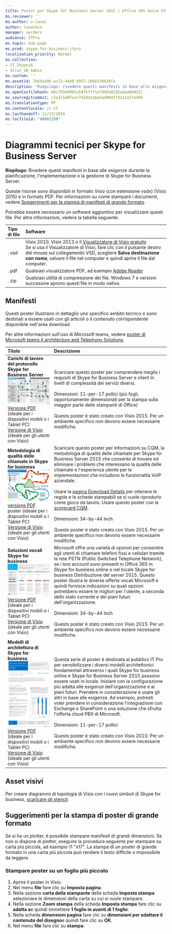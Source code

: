 ```yaml
---
title: Poster per Skype for Business Server 2015 | Office 365 Voice PSTN
ms.reviewer: ''
ms.author: v-lanac
author: lanachin
manager: serdars
audience: ITPro
ms.topic: hub-page
ms.prod: skype-for-business-itpro
localization_priority: Normal
ms.collection:
- IT_Skype16
- Strat_SB_Admin
ms.custom: ''
ms.assetid: 7b6da49b-ac72-4ab0-8957-166e330b38fa
description: "Riepilogo: rivedere questi manifesti in base alle esigenze durante la pianificazione, l'implementazione o la gestione di Skype for Business Server."
ms.openlocfilehash: 60c7550d095c68f5fff1a7d9da8292adaa86922c
ms.sourcegitcommit: c2e315d0fcec742d2e1ba5ad90dffd1a1157a466
ms.translationtype: MT
ms.contentlocale: it-IT
ms.lasthandoff: 12/13/2019
ms.locfileid: "40002250"
---
```

# <a name="technical-diagrams-for-skype-for-business-server"></a>Diagrammi tecnici per Skype for Business Server

**Riepilogo:** Rivedere questi manifesti in base alle esigenze durante la pianificazione, l'implementazione o la gestione di Skype for Business Server.

Queste risorse sono disponibili in formato Visio (con estensione vsdx) (Visio 2015) e in formato PDF. Per informazioni su come stampare i documenti, vedere [Suggerimenti per la stampa di manifesti di grande formato](technical-diagrams.md#tips).

Potrebbe essere necessario un software aggiuntivo per visualizzare questi file. Per altre informazioni, vedere la tabella seguente.

|Tipo di file|Software|
|:--- |:--- |
|. vsd |Visio 2010, Visio 2013 o il [Visualizzatore di Visio gratuito](https://go.microsoft.com/fwlink/p/?LinkId=393676) <br/> Se si usa il Visualizzatore di Visio, fare clic con il pulsante destro del mouse sul collegamento VSD, scegliere **Salva destinazione con nome**, salvare il file nel computer e quindi aprire il file dal computer. |
|. pdf |Qualsiasi visualizzatore PDF, ad esempio [Adobe Reader](https://go.microsoft.com/fwlink/p/?LinkId=393675) |
|. zip |Qualsiasi utilità di compressione dei file. Windows 7 e versioni successive aprono questi file in modo nativo. |

## <a name="posters"></a>Manifesti

Questi poster illustrano in dettaglio uno specifico ambito tecnico e sono destinati a essere usati con gli articoli o il contenuto corrispondente disponibile nell'area download.

Per altre informazioni sull'uso di Microsoft teams, vedere [poster di Microsoft teams it architecture and Telephony Solutions](https://docs.microsoft.com/MicrosoftTeams/teams-architecture-solutions-posters).

|Titolo|Descrizione|
|:---|:---|
|**Carichi di lavoro del protocollo Skype for Business Server** <br/>![Poster per i carichi di lavoro del protocollo SfB](media/0dccf933-eab3-4793-a8a4-4f6b9b0b4fa0.png)<br/>[Versione PDF](https://go.microsoft.com/fwlink/p/?LinkId=550989) (ideale per i dispositivi mobili o i Tablet PC) <br/> [Versione di Visio](https://go.microsoft.com/fwlink/p/?LinkId=550991) (ideale per gli utenti con Visio) |Scaricare questo poster per comprendere meglio i requisiti di Skype for Business Server e client in livelli di complessità dei servizi diversi.<br/> <br/> Dimensioni: 11-per-17 pollici (più fogli, opportunamente dimensionati per la stampa sulla maggior parte delle stampanti di Office) <br/> <br/> Questo poster è stato creato con Visio 2015. Per un ambiente specifico non devono essere necessarie modifiche. |
|**Metodologia di qualità delle chiamate in Skype for business** <br/> ![Metodo di qualità chiamata](media/69d33707-8dc4-446a-8d72-0a77be59a64a.png)[versione PDF](https://go.microsoft.com/fwlink/p/?LinkId=617899) poster (ideale per i dispositivi mobili o i Tablet PC) <br/> [Versione di Visio](https://go.microsoft.com/fwlink/p/?LinkId=617900) (ideale per gli utenti con Visio) |Scaricare questo poster per informazioni su CQM, la metodologia di qualità delle chiamate per Skype for Business Server 2015 che consente di trovare ed eliminare i problemi che interessano la qualità delle chiamate e l'esperienza utente per le implementazioni che includono le funzionalità VoIP aziendale. <br/> <br/> Usare la [pagina Download Details](https://go.microsoft.com/fwlink/p/?LinkId=617898) per ottenere le regole e le schede stampabili se si vuole riprodurlo come gioco da tavolo. Usare questo poster con la [scorecard CQM](https://go.microsoft.com/fwlink/p/?LinkId=617904). <br/><br/> Dimensioni: 34-by-44 Inch <br/> <br/> Questo poster è stato creato con Visio 2015. Per un ambiente specifico non devono essere necessarie modifiche. |
|**Soluzioni vocali Skype for business** <br/> ![Pianificare il poster di soluzioni vocali](media/1d3371f3-d554-4d6b-ac4f-a927bbe50b26.png) <br/> [Versione PDF](https://go.microsoft.com/fwlink/?linkid=869123) (ideale per i dispositivi mobili o i Tablet PC) <br/> [Versione di Visio](https://go.microsoft.com/fwlink/?linkid=869124) (ideale per gli utenti con Visio) |Microsoft offre una varietà di opzioni per consentire agli utenti di chiamare telefoni fissi e cellulari tramite la rete PSTN (Public Switched Telephone Network), se i loro account sono presenti in Office 365 in Skype for business online o nel locale Skype for business Distribuzione del server 2015. Questo poster illustra le diverse offerte vocali Microsoft e quindi fornisce indicazioni su quali opzioni potrebbero essere le migliori per l'utente, a seconda dello stato corrente e dei piani futuri dell'organizzazione. <br/> <br/> Dimensioni: 34-by-44 Inch <br/><br/> Questo poster è stato creato con Visio 2015. Per un ambiente specifico non devono essere necessarie modifiche. |
|**Modelli di architettura di Skype for business** <br/> ![Modelli di architettura di Skype for business](media/0734153f-af7b-4cf3-b095-96bdd1de3fb0.png) <br/> [Versione PDF](https://go.microsoft.com/fwlink/?linkid=869125) (ideale per i dispositivi mobili o i Tablet PC) <br/> [Versione di Visio](https://go.microsoft.com/fwlink/?linkid=869126) (ideale per gli utenti con Visio) |Questa serie di poster è destinata al pubblico IT Pro per sensibilizzare i diversi modelli architettonici fondamentali attraverso i quali Skype for business online e Skype for Business Server 2015 possono essere usati in locale. Iniziare con la configurazione più adatta alle esigenze dell'organizzazione e ai piani futuri. Prendere in considerazione e usare gli altri in base alle esigenze. Ad esempio, potresti voler prendere in considerazione l'integrazione con Exchange e SharePoint o una soluzione che sfrutta l'offerta cloud PBX di Microsoft. <br/><br/> Dimensioni: 11-per-17 pollici <br/><br/> Questo poster è stato creato con Visio 2010. Per un ambiente specifico non devono essere necessarie modifiche. |

## <a name="visual-assets"></a>Asset visivi

Per creare diagrammi di topologia di Visio con i nuovi simboli di Skype for business, [scaricare gli stencil](https://go.microsoft.com/fwlink/p/?LinkId=550985).

## <a name="tips-for-printing-large-format-posters"></a>Suggerimenti per la stampa di poster di grande formato

<a name="tips"> </a>

Se si ha un plotter, è possibile stampare manifesti di grandi dimensioni. Se non si dispone di plotter, eseguire la procedura seguente per stampare su carta più piccola, ad esempio 11 "x17". La stampa di un poster di grande formato in una carta più piccola può rendere il testo difficile o impossibile da leggere.

### <a name="print-posters-on-smaller-paper"></a>Stampare poster su un foglio più piccolo

1. Aprire il poster in Visio.
2. Nel menu **file** fare clic su **Imposta pagina**.
3. Nella sezione **carta della stampante** della scheda **Imposta stampa** selezionare le dimensioni della carta su cui si vuole stampare.
4. Nella sezione **Zoom stampa** della scheda **Imposta stampa** fare clic su **adatta a**e quindi immettere **1 foglio in avanti di 1 foglio**.
5. Nella scheda **dimensioni pagina** fare clic su **dimensioni per adattare il contenuto del disegno**e quindi fare clic su **OK**.
6. Nel menu **file** fare clic su **stampa**.
